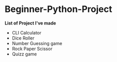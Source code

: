 # Beginner-Python-Project

__List of Project I've made__
- CLI Calculator
- Dice Roller
- Number Guessing game
- Rock Paper Scissor
- Quizz game
